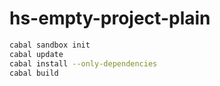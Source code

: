 # hs-empty-project-plain

```bash
cabal sandbox init
cabal update
cabal install --only-dependencies
cabal build
```
